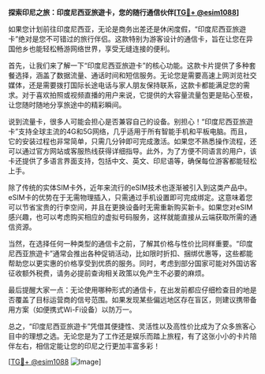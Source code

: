 **探索印尼之旅：印度尼西亚旅遊卡，您的随行通信伙伴[[TG💪+ @esim1088](https://t.me/s/esim1088)]**

如果您计划前往印度尼西亚，无论是商务出差还是休闲度假，“印度尼西亚旅遊卡”绝对是您不可错过的旅行伴侣。这款特别为游客设计的通信卡，旨在让您在异国他乡也能轻松畅游网络世界，享受无缝连接的便利。

首先，让我们来了解一下“印度尼西亚旅遊卡”的核心功能。这款卡片提供了多种套餐选择，涵盖了数据流量、通话时间和短信服务。无论您是需要高速上网浏览社交媒体，还是需要拨打国际长途电话与家人朋友保持联系，这款卡都能满足您的需求。对于喜欢拍照或视频直播的用户来说，它提供的大容量流量包更是贴心至极，让您随时随地分享旅途中的精彩瞬间。

说到流量卡，很多人可能会担心是否兼容自己的设备。别担心！“印度尼西亚旅遊卡”支持全球主流的4G和5G网络，几乎适用于所有智能手机和平板电脑。而且，它的安装过程也非常简单，只需几分钟即可完成激活。如果您不熟悉操作流程，还可以通过官方网站或客服热线获得详细指导。此外，为了方便不同语言的用户，该卡还提供了多语言界面支持，包括中文、英文、印尼语等，确保每位游客都能轻松上手。

除了传统的实体SIM卡外，近年来流行的eSIM技术也逐渐被引入到这类产品中。eSIM卡的优势在于无需物理插入，只需通过手机设置即可完成绑定。这意味着您可以节省宝贵的行李空间，并且在更换设备时无需重新购买新卡。如果您对eSIM感兴趣，也可以考虑购买相应的虚拟号码服务，这样就能直接从云端获取所需的通信资源。

当然，在选择任何一种类型的通信卡之前，了解其价格与性价比同样重要。“印度尼西亚旅遊卡”通常会推出各种促销活动，比如限时折扣、捆绑优惠等，这些都能帮助您以更实惠的价格享受到优质的服务。同时，考虑到部分国家可能对外国访客征收额外税费，请务必提前查询相关政策以免产生不必要的麻烦。

最后提醒大家一点：无论使用哪种形式的通信卡，在出发前都应仔细检查目的地是否覆盖了目标运营商的信号范围。如果发现某些偏远地区存在盲区，则建议携带备用方案（如便携式Wi-Fi设备）以防万一。

总之，“印度尼西亚旅遊卡”凭借其便捷性、灵活性以及高性价比成为了众多旅客心目中的理想之选。无论您是为了工作还是娱乐而踏上旅程，有了这张小小的卡片陪伴左右，相信定能让您的印尼之行更加丰富多彩！

[[TG💪+ @esim1088](https://t.me/s/esim1088) ![Image](https://i.postimg.cc/4NQfJmqS/Snipaste-2025-05-13-00-14-12.png)]